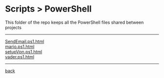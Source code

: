 # Scripts > PowerShell
This folder of the repo keeps all the PowerShell files shared between projects

---------------------------
[SendEmail.ps1.html](SendEmail.ps1.html)<br>
[mario.ps1.html](mario.ps1.html)<br>
[setupVpn.ps1.html](setupVpn.ps1.html)<br>
[vader.ps1.html](vader.ps1.html)<br>

---------------------------

[back](../)

